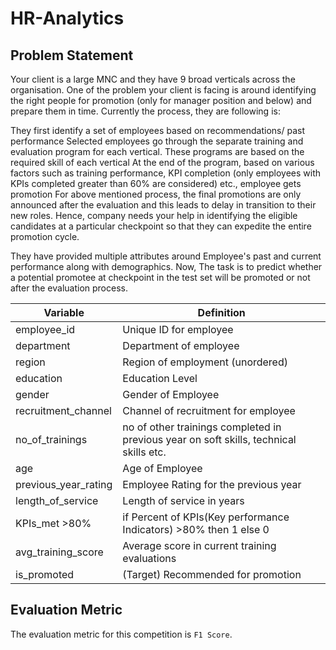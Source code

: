 # HR-Analytics

## Problem Statement
Your client is a large MNC and they have 9 broad verticals across the organisation. One of the problem your client is facing is around identifying the right people for promotion (only for manager position and below) and prepare them in time. Currently the process, they are following is:

They first identify a set of employees based on recommendations/ past performance
Selected employees go through the separate training and evaluation program for each vertical. These programs are based on the required skill of each vertical
At the end of the program, based on various factors such as training performance, KPI completion (only employees with KPIs completed greater than 60% are considered) etc., employee gets promotion
For above mentioned process, the final promotions are only announced after the evaluation and this leads to delay in transition to their new roles. Hence, company needs your help in identifying the eligible candidates at a particular checkpoint so that they can expedite the entire promotion cycle. 

They have provided multiple attributes around Employee's past and current performance along with demographics. Now, The task is to predict whether a potential promotee at checkpoint in the test set will be promoted or not after the evaluation process.

 
|Variable	|Definition|
|--------|-----------|
|employee_id	|Unique ID for employee|
|department|	Department of employee|
|region|	Region of employment (unordered)|
|education|	Education Level|
|gender|	Gender of Employee|
|recruitment_channel|	Channel of recruitment for employee|
|no_of_trainings|	no of other trainings completed in previous year on soft skills, technical skills etc.|
|age|	Age of Employee|
|previous_year_rating|	Employee Rating for the previous year|
|length_of_service|	Length of service in years|
|KPIs_met >80%	|if Percent of KPIs(Key performance Indicators) >80% then 1 else 0|
|avg_training_score|	Average score in current training evaluations|
|is_promoted|	(Target) Recommended for promotion|
 
## Evaluation Metric
The evaluation metric for this competition is `F1 Score`.

